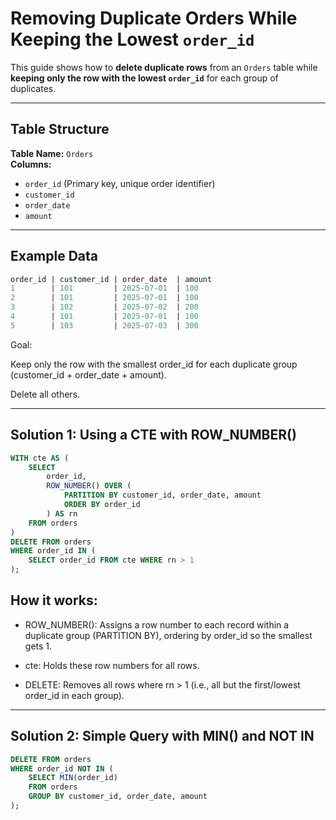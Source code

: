 # Removing Duplicate Orders While Keeping the Lowest `order_id`

This guide shows how to **delete duplicate rows** from an `Orders` table while **keeping only the row with the lowest `order_id`** for each group of duplicates.

---

## Table Structure
**Table Name:** `Orders`  
**Columns:**  
- `order_id` (Primary key, unique order identifier)  
- `customer_id`  
- `order_date`  
- `amount`  

---

## Example Data

```sql
order_id | customer_id | order_date  | amount
1        | 101         | 2025-07-01  | 100
2        | 101         | 2025-07-01  | 100
3        | 102         | 2025-07-02  | 200
4        | 101         | 2025-07-01  | 100
5        | 103         | 2025-07-03  | 300
```

Goal:

Keep only the row with the smallest order_id for each duplicate group (customer_id + order_date + amount).

Delete all others.

---

## Solution 1: Using a CTE with ROW_NUMBER()
```sql
WITH cte AS (
    SELECT 
        order_id,
        ROW_NUMBER() OVER (
            PARTITION BY customer_id, order_date, amount 
            ORDER BY order_id
        ) AS rn
    FROM orders
)
DELETE FROM orders
WHERE order_id IN (
    SELECT order_id FROM cte WHERE rn > 1
);
```

## How it works:

- ROW_NUMBER(): Assigns a row number to each record within a duplicate group (PARTITION BY), ordering by order_id so the smallest gets 1.

- cte: Holds these row numbers for all rows.

- DELETE: Removes all rows where rn > 1 (i.e., all but the first/lowest order_id in each group).

---

## Solution 2: Simple Query with MIN() and NOT IN
``` sql
DELETE FROM orders
WHERE order_id NOT IN (
    SELECT MIN(order_id)
    FROM orders
    GROUP BY customer_id, order_date, amount
);
```




